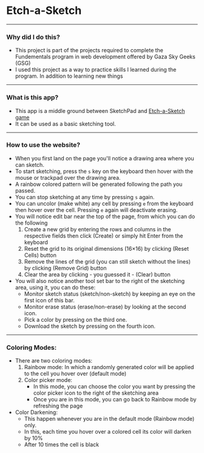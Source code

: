 # Etch-a-Sketch 
--- 
### Why did I do this?

- This project is part of the projects required to complete the Fundementals program in web development offered by Gaza Sky Geeks (GSG)
- I used this project as a way to practice skills I learned during the program. In addition to  learning new things 

--- 
### What is this app? 
- This app is a middle ground between SketchPad and [Etch-a-Sketch game](https://en.wikipedia.org/wiki/Etch_A_Sketch)
- It can be used as a basic sketching tool.  

--- 
### How to use the website? 
- When you first land on the page you'll notice a drawing area where you can sketch. 
- To start sketching, press the `s` key on the keyboard then hover with the mouse or trackpad over the drawing area.
- A rainbow colored pattern will be generated following the path you passed. 
- You can stop sketching at any time by pressing `s` again. 
- You can uncolor (make white) any cell by pressing `e` from the keyboard then hover over the cell. Pressing `e` again will deactivate erasing. 
- You will notice edit bar near the top of the page, from which you can do the following
    1. Create a new grid by entering the rows and columns in the respective fields then click (Create) or simply hit Enter from the keyboard
    2. Reset the grid to its original dimensions (16×16) by clicking (Reset Cells) button
    3. Remove the lines of the grid (you can still sketch without the lines) by clicking (Remove Grid) button 
    4. Clear the area by clicking   - you guessed it -  (Clear) button 
- You will also notice another tool set bar to the right of the sketching area, using it, you can do these: 
    - Monitor sketch status (sketch/non-sketch) by keeping an eye on the first icon of this bar.
    - Monitor erase status (erase/non-erase) by looking at the second icon.
    - Pick a color by pressing on the third one.
    - Download the sketch by pressing on the fourth icon.
---
### Coloring Modes: 
- There are two coloring modes: 
    1. Rainbow mode: 
    In which a randomly generated color will be applied to the cell you hover over (default mode) 
    2. Color picker mode: 
        - In this mode, you can choose the color you want by pressing the color picker icon to the right of the sketching area
        - Once you are in this mode, you can go back to Rainbow mode by refreshing the page 
- Color Darkening: 
    - This happen whenever you are in the default mode (Rainbow mode) only. 
    - In this, each time you hover over a colored cell its color will darken by 10% 
    - After 10 times the cell is black
    





